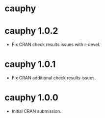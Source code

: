 # cauphy

# cauphy 1.0.2

* Fix CRAN check results issues with r-devel.

# cauphy 1.0.1

* Fix CRAN additional check results issues.

# cauphy 1.0.0

* Initial CRAN submission.
